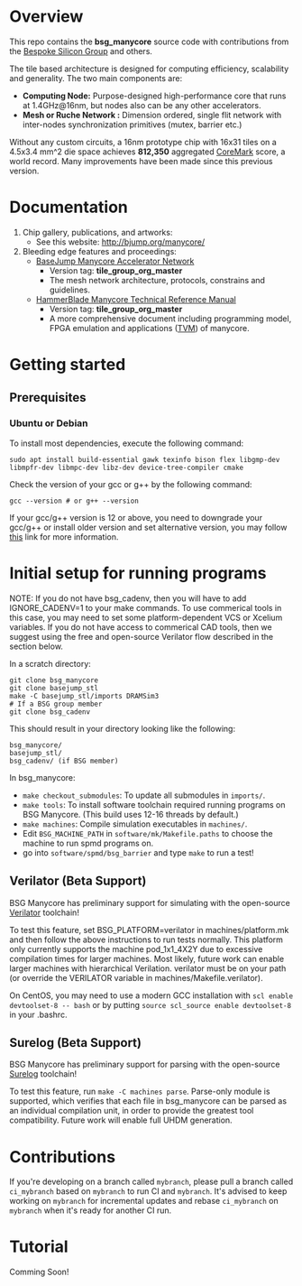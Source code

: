 # Overview 

This repo contains the **bsg\_manycore** source code with contributions from the [Bespoke Silicon Group](http://cseweb.ucsd.edu/~mbtaylor/research_team.html) and others.

The tile based architecture is designed for computing efficiency, scalability and generality. The two main components are:

* **Computing Node:** Purpose-designed high-performance core that runs at 1.4GHz@16nm, but nodes also can be any other accelerators.
* **Mesh or Ruche Network  :** Dimension ordered, single flit network with inter-nodes synchronization primitives (mutex, barrier etc.)

Without any custom circuits, a 16nm prototype chip with 16x31 tiles on a 4.5x3.4 mm^2 die space achieves **812,350**
aggregated [CoreMark](https://www.eembc.org/coremark/) score, a world record. Many improvements have been made since this previous version.

# Documentation 

1.  Chip gallery, publications, and artworks:
    * See this website: http://bjump.org/manycore/
2.  Bleeding edge features and proceedings:
    * [BaseJump Manycore Accelerator Network](https://docs.google.com/document/d/1-i62N72pfx2Cd_xKT3hiTuSilQnuC0ZOaSQMG8UPkto/edit?usp=sharing) 
        * Version tag: **tile\_group\_org\_master**
        * The mesh network architecture, protocols, constrains and guidelines.
    * [HammerBlade Manycore Technical Reference Manual](https://docs.google.com/document/d/1b2g2nnMYidMkcn6iHJ9NGjpQYfZeWEmMdLeO_3nLtgo/edit?usp=sharing)
        * Version tag: **tile\_group\_org\_master**
        * A more comprehensive document including programming model, FPGA emulation and applications ([TVM](https://tvm.ai)) of manycore.

# Getting started

## Prerequisites

### Ubuntu or Debian

To install most dependencies, execute the following command:

    sudo apt install build-essential gawk texinfo bison flex libgmp-dev libmpfr-dev libmpc-dev libz-dev device-tree-compiler cmake

Check the version of your gcc or g++ by the following command:

    gcc --version # or g++ --version

If your gcc/g++ version is 12 or above, you need to downgrade your gcc/g++ or install older version and set alternative version, you may follow [this](https://linuxconfig.org/how-to-switch-between-multiple-gcc-and-g-compiler-versions-on-ubuntu-22-04-lts-jammy-jellyfish) link for more information.

# Initial setup for running programs

NOTE: If you do not have bsg\_cadenv, then you will have to add IGNORE\_CADENV=1 to your make commands. To use commerical tools in this case, you may need
to set some platform-dependent VCS or Xcelium variables. If you do not have access to commerical CAD tools, then we suggest using the free and open-source
Verilator flow described in the section below.

In a scratch directory:

    git clone bsg_manycore
    git clone basejump_stl
    make -C basejump_stl/imports DRAMSim3
    # If a BSG group member
    git clone bsg_cadenv

This should result in your directory looking like the following:

    bsg_manycore/
    basejump_stl/
    bsg_cadenv/ (if BSG member)

In bsg\_manycore:

- `make checkout_submodules`: To update all submodules in `imports/`.
- `make tools`: To install software toolchain required running programs on BSG Manycore. (This build uses 12-16 threads by default.)
- `make machines`: Compile simulation executables in `machines/`.
- Edit `BSG_MACHINE_PATH` in `software/mk/Makefile.paths` to choose the machine to run spmd programs on.
- go into `software/spmd/bsg_barrier` and type `make` to run a test!

## Verilator (Beta Support)

BSG Manycore has preliminary support for simulating with the open-source [Verilator](https://github.com/verilator/verilator) toolchain!

To test this feature, set BSG\_PLATFORM=verilator in machines/platform.mk and then follow the
above instructions to run tests normally. This platform only currently supports the machine
pod\_1x1\_4X2Y due to excessive compilation times for larger machines. Most likely, future work can
enable larger machines with hierarchical Verilation. verilator must be on your path (or override
the VERILATOR variable in machines/Makefile.verilator).

On CentOS, you may need to use a modern GCC installation with `scl enable devtoolset-8 -- bash` or
by putting `source scl_source enable devtoolset-8` in your .bashrc.

## Surelog (Beta Support)

BSG Manycore has preliminary support for parsing with the open-source [Surelog](https://github.com/chipsalliance/SureLog) toolchain!

To test this feature, run `make -C machines parse`. Parse-only module is supported, which verifies
that each file in bsg\_manycore can be parsed as an individual compilation unit, in order to provide
the greatest tool compatibility. Future work will enable full UHDM generation.

# Contributions

If you're developing on a branch called `mybranch`, please pull a branch called `ci_mybranch` based
on `mybranch` to run CI and `mybranch`. It's advised to keep working on `mybranch` for incremental
updates and rebase `ci_mybranch` on `mybranch` when it's ready for another CI run.

# Tutorial 

Comming Soon!
